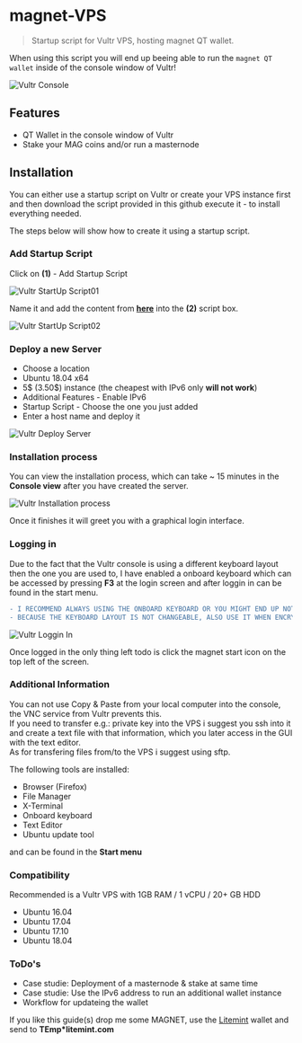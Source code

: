 # magnet-VPS

> Startup script for Vultr VPS, hosting magnet QT wallet.

When using this script you will end up beeing able to run the `magnet QT wallet` inside of the console window of Vultr!

![Vultr Console](https://github.com/temp69/magnet-VPS/blob/master/images/VultrMagnetBox.gif)

## Features

- QT Wallet in the console window of Vultr
- Stake your MAG coins and/or run a masternode

## Installation

You can either use a startup script on Vultr or create your VPS instance first and then download the script provided in this github execute it - to install everything needed.

The steps below will show how to create it using a startup script.

### Add Startup Script

Click on **(1)** - Add Startup Script

![Vultr StartUp Script01](https://github.com/temp69/magnet-VPS/blob/master/images/Vultr%20StartUp%20Script01.jpg)

Name it and add the content from **[here](https://raw.githubusercontent.com/temp69/magnet-VPS/master/magnet_VPS_startup.sh)** into the **(2)** script box.

![Vultr StartUp Script02](https://github.com/temp69/magnet-VPS/blob/master/images/Vultr%20StartUp%20Script02.jpg)

### Deploy a new Server

- Choose a location
- Ubuntu 18.04 x64
- 5$ (3.50$) instance (the cheapest with IPv6 only **will not work**)
- Additional Features - Enable IPv6
- Startup Script - Choose the one you just added
- Enter a host name and deploy it

![Vultr Deploy Server](https://github.com/temp69/magnet-VPS/blob/master/images/CreateServerInstance.gif)

### Installation process

You can view the installation process, which can take ~ 15 minutes in the **Console view** after you have created the server.

![Vultr Installation process](https://github.com/temp69/magnet-VPS/blob/master/images/ConsoleFull.gif)

Once it finishes it will greet you with a graphical login interface.

### Logging in

Due to the fact that the Vultr console is using a different keyboard layout then the one you are used to, I have enabled a onboard keyboard which can be accessed by pressing **F3** at the login screen and after loggin in can be found in the start menu.

```diff
- I RECOMMEND ALWAYS USING THE ONBOARD KEYBOARD OR YOU MIGHT END UP NOT BEEING ABLE TO LOG IN
- BECAUSE THE KEYBOARD LAYOUT IS NOT CHANGEABLE, ALSO USE IT WHEN ENCRYPTING THE WALLET!!!
```
![Vultr Loggin In](https://github.com/temp69/magnet-VPS/blob/master/images/FirstLogIn.gif)

Once logged in the only thing left todo is click the magnet start icon on the top left of the screen.

### Additional Information

You can not use Copy & Paste from your local computer into the console, the VNC service from Vultr prevents this.\
If you need to transfer e.g.: private key into the VPS i suggest you ssh into it and create a text file with that information, which you later access in the GUI with the text editor.\
As for transfering files from/to the VPS i suggest using sftp.

The following tools are installed:

- Browser (Firefox)
- File Manager
- X-Terminal
- Onboard keyboard
- Text Editor
- Ubuntu update tool

and can be found in the **Start menu**

### Compatibility

Recommended is a Vultr VPS with 1GB RAM / 1 vCPU / 20+ GB HDD

- Ubuntu 16.04
- Ubuntu 17.04
- Ubuntu 17.10
- Ubuntu 18.04

### ToDo's

- Case studie: Deployment of a masternode & stake at same time
- Case studie: Use the IPv6 address to run an additional wallet instance
- Workflow for updateing the wallet

If you like this guide(s) drop me some MAGNET, use the [Litemint](https://litemint.com/) wallet and send to **TEmp\*litemint.com**
